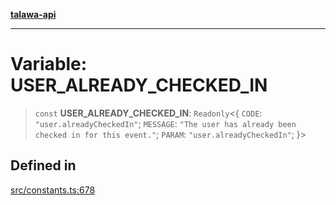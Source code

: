 [**talawa-api**](../../README.md)

***

# Variable: USER\_ALREADY\_CHECKED\_IN

> `const` **USER\_ALREADY\_CHECKED\_IN**: `Readonly`\<\{ `CODE`: `"user.alreadyCheckedIn"`; `MESSAGE`: `"The user has already been checked in for this event."`; `PARAM`: `"user.alreadyCheckedIn"`; \}\>

## Defined in

[src/constants.ts:678](https://github.com/Suyash878/talawa-api/blob/b5a9d8b4a1ea678a3d6f5b710b3721f91a3052fc/src/constants.ts#L678)
